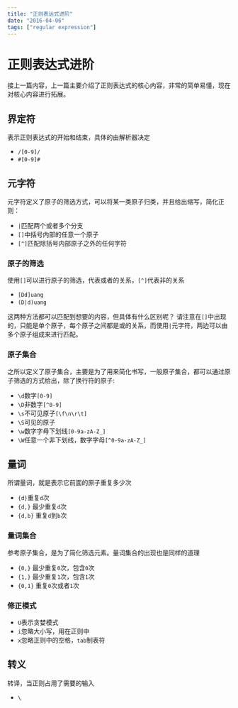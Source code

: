 ```yaml
---
title: "正则表达式进阶"
date: "2016-04-06"
tags: ["regular expression"]
---
```

# 正则表达式进阶

接上一篇内容，上一篇主要介绍了正则表达式的核心内容，非常的简单易懂，现在对核心内容进行拓展。

## 界定符

表示正则表达式的开始和结束，具体的由解析器决定

- `/[0-9]/`
- `#[0-9]#`

## 元字符

元字符定义了原子的筛选方式，可以将某一类原子归类，并且给出缩写，简化正则：

- `|`匹配两个或者多个分支
- `[]`中括号内部的任意一个原子
- `[^]`匹配除括号内部原子之外的任何字符

### 原子的筛选

使用`[]`可以进行原子的筛选，代表或者的关系，`[^]`代表非的关系

- `[Dd]uang`
- `(D|d)uang`

这两种方法都可以匹配到想要的内容，但具体有什么区别呢？
请注意在`[]`中出现的，只能是单个原子，每个原子之间都是或的关系，而使用`|`元字符，两边可以由多个原子组成来进行匹配。

### 原子集合

之所以定义了原子集合，主要是为了用来简化书写，一般原子集合，都可以通过原子筛选的方式给出，除了换行符的原子:

- `\d`数字`[0-9]`
- `\D`非数字`[^0-9]`
- `\s`不可见原子`[\f\n\r\t]`
- `\S`可见的原子
- `\w`数字字母下划线`[0-9a-zA-Z_]`
- `\W`任意一个非下划线，数字字母`[^0-9a-zA-Z_]`

## 量词

所谓量词，就是表示它前面的原子重复多少次

- `{d}`重复`d`次
- `{d,}` 最少重复`d`次
- `{d,b}` 重复`d`到`b`次

### 量词集合

参考原子集合，是为了简化筛选元素。量词集合的出现也是同样的道理

- `{0,}` 最少重复`0`次，包含`0`次
- `{1,}` 最少重复`1`次，包含`1`次
- `{0,1}` 重复`0`次或者`1`次

### 修正模式

- `U`表示贪婪模式
- `i`忽略大小写，用在正则中
- `x`忽略正则中的空格，`tab`制表符

## 转义

转译，当正则占用了需要的输入

- `\`